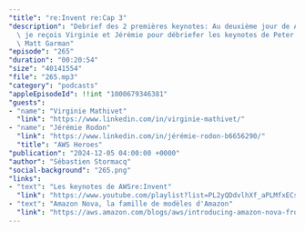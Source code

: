 ```yaml
---
"title": "re:Invent re:Cap 3"
"description": "Debrief des 2 premières keynotes: Au deuxième jour de AWS re:Invent,\
  \ je reçois Virginie et Jérémie pour débriefer les keynotes de Peter de Santis et\
  \ Matt Garman"
"episode": "265"
"duration": "00:20:54"
"size": "40141554"
"file": "265.mp3"
"category": "podcasts"
"appleEpisodeId": !!int "1000679346381"
"guests":
- "name": "Virginie Mathivet"
  "link": "https://www.linkedin.com/in/virginie-mathivet/"
- "name": "Jérémie Rodon"
  "link": "https://www.linkedin.com/in/jérémie-rodon-b6656290/"
  "title": "AWS Heroes"
"publication": "2024-12-05 04:00:00 +0000"
"author": "Sébastien Stormacq"
"social-background": "265.png"
"links":
- "text": "Les keynotes de AWSre:Invent"
  "link": "https://www.youtube.com/playlist?list=PL2yQDdvlhXf_aPLMfxECsw-UIbEg6uy42"
- "text": "Amazon Nova, la famille de modèles d'Amazon"
  "link": "https://aws.amazon.com/blogs/aws/introducing-amazon-nova-frontier-intelligence-and-industry-leading-price-performance/"
---
```

